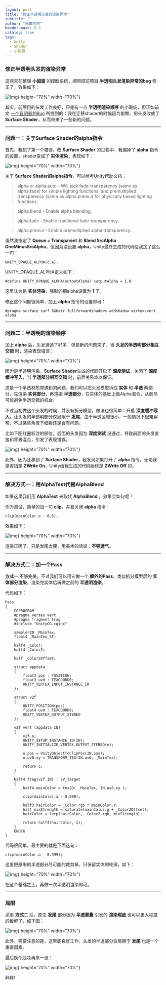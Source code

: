 ```yaml
---
layout: post
title: "修正半透明头发的渲染异常"
subtitle: ""
author: "恶毒的狗"
header-mask: 0.2
catalog: true
tags:
  - Unity
  - Shader
  - 小甜甜
---
```


### 修正半透明头发的渲染异常

这两天在整理 **小甜甜** 的捏脸系统，顺带把前项目 **半透明头发渲染异常的bug** 修正了，效果如下：

![img](/img/fix-hair-transparent/screenshot1.png){:height="70%" width="70%"}

其实，前项目的头发工作良好，只是有一点 **半透明渲染顺序** 的小瑕疵，但正如前文 [一个自阴影的Bug](https://baddogzz.github.io/2019/12/04/Self-Shadow-Bug/) 所提到的：我在迁移shader的时候因为偷懒，把头发改成了 **Surface Shader**，从而带来了一些新的问题。

---

### 问题一：关于Surface Shader的alpha指令

首先，我犯了第一个错误，改 **Surface Shader** 的过程中，我漏掉了 **alpha** 指令的设置，shader变成了 **实体渲染**，表现如下：

![img](/img/fix-hair-transparent/screenshot2.png){:height="70%" width="70%"}

关于 **Surface Shader的alpha指令**，可以参考Unity帮助文档：

> alpha or alpha:auto - Will pick fade-transparency (same as alpha:fade) for simple lighting functions, and premultiplied transparency (same as alpha:premul) for physically based lighting functions.

> alpha:blend - Enable alpha blending.

> alpha:fade - Enable traditional fade-transparency.

> alpha:premul - Enable premultiplied alpha transparency.

虽然我指定了 **Queue = Transparent** 和 **Blend SrcAlpha OneMinusSrcAlpha**，但因为没设置 **alpha**，Unity最终生成的代码给我加了这么一句：

```
UNITY_OPAQUE_ALPHA(c.a);
```

UNITY_OPAQUE_ALPHA定义如下：

```
#define UNITY_OPAQUE_ALPHA(outputAlpha) outputAlpha = 1.0
```

这里认为是 **实体渲染**，强制的把alpha设置为 **1** 了。


修正这个问题很简单，加上 **alpha** 指令的设置即可：

```
#pragma surface surf BGHair fullforwardshadows addshadow vertex:vert alpha
```

--- 

### 问题二：半透明的渲染顺序

加上 **alpha** 后，头发通透了好多，但是新的问题来了，当 **头发的半透明部分相互交错** 时，渲染表现错误：

![img](/img/fix-hair-transparent/screenshot3.png){:height="70%" width="70%"}

因为是半透明渲染，**Surface Shader**生成的代码开启了 **深度测试**，关闭了 **深度缓冲写入**，当 **半透部分相互交错** 时，前后关系难以保证。

这是一个半透材质常遇到的问题，我们可以把头发模型拆成 **实体** 和 **半透** 两部分，先渲染 **实体部分**，再渲染 **半透部分**，在实体的基础上做Alpha混合，从而尽可能避免半透交错的机会。

不过当初做这个头发的时候，并没有拆分模型，做法也很简单：开启 **深度缓冲写入**，让头发的半透明部分仅局限于 **发尾**，由于半透区域很小，一般情况下很难穿帮，不过某些角度下细看还是会有问题。

比如下图红圈标注的部位，后面的头发因为 **深度测试** 没通过，导致前面的头发直接和背景混合，引发了表现错误。

![img](/img/fix-hair-transparent/screenshot4.png){:height="70%" width="70%"}

此外，因为迁移到了 **Surface Shader**，我发现如果打开了 **alpha** 指令，无论我是否指定 **ZWrite On**，Unity给我生成的代码始终是 **ZWrite Off** 的。 

---

### 解决方式一：用AlphaTest代替AlphaBlend

如果这里我们用 **AlphaTest** 来取代 **AlphaBlend** ，效果会如何呢？

作为测试，简单的加一句 **clip**，并且关闭 **alpha** 指令：

```
clip(mainColor.a - 0.6);
```

效果如下：

![img](/img/fix-hair-transparent/screenshot5.png){:height="70%" width="70%"}

渲染正确了，只是发尾太硬，用美术的话说：**不够透气**。

---

### 解决方式二：加一个Pass

**方式一** 不够完美，不过我们可以用它做一个 **额外的Pass**，类似拆分模型后的 **实体部分渲染**，渲染完实体后再做之前的 **半透明渲染**。

代码如下：

```
Pass
{
    CGPROGRAM
    #pragma vertex vert
    #pragma fragment frag
    #include "UnityCG.cginc"

    sampler2D _MainTex;
    float4 _MainTex_ST;

    half4 _Color;
    half4 _Color2;

    half _Color2Offset;

    struct appdata            
    {
        float3 pos : POSITION;    
        float3 uv0 : TEXCOORD0;   
        UNITY_VERTEX_INPUT_INSTANCE_ID
    };
 
    struct v2f 
    {
        UNITY_POSITION(pos);
        float4 uv0 : TEXCOORD0;
        UNITY_VERTEX_OUTPUT_STEREO
    };
 
    v2f vert (appdata IN)
    {
        v2f o;
        UNITY_SETUP_INSTANCE_ID(IN);
        UNITY_INITIALIZE_VERTEX_OUTPUT_STEREO(o);

        o.pos = UnityObjectToClipPos(IN.pos);
        o.uv0.xy = TRANSFORM_TEX(IN.uv0, _MainTex);

        return o;
    }
 
    half4 frag(v2f IN) : SV_Target
    {
        half4 mainColor = tex2D( _MainTex, IN.uv0.xy );

        clip(mainColor.a - 0.999);

        half3 hairColor = _Color.rgb * mainColor.r;
        half mixStrength = saturate(mainColor.g + _Color2Offset);
        hairColor = lerp(hairColor, _Color2.rgb, mixStrength);

        return half4(hairColor, 1);
    }
    ENDCG          
}
```

代码很简单，最主要的就是下面这句：

```
clip(mainColor.a - 0.999);
```

这里把原来的半透部分尽可能的裁剪掉，只保留实体的轮廓，如下：

![img](/img/fix-hair-transparent/screenshot6.png){:height="70%" width="70%"}

在这个基础之上，再做一次半透明渲染即可。

---

### 局限

采用 **方式二** 后，原先 **发尾** 部分因为 **半透重叠** 引发的 **渲染瑕疵** 也可以更大程度的缓解了，如下图：

![img](/img/fix-hair-transparent/screenshot7.png){:height="70%" width="70%"}

此外，需要注意的是，这里能良好工作，头发的半透部分仅局限于 **发尾** 也是一个重要因素。

最后换个脸妆再来一张：

![img](/img/fix-hair-transparent/screenshot8.png){:height="70%" width="70%"}

拜拜!



